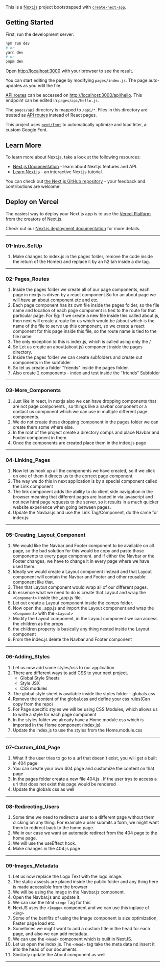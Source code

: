 This is a [Next.js](https://nextjs.org/) project bootstrapped with [`create-next-app`](https://github.com/vercel/next.js/tree/canary/packages/create-next-app).

## Getting Started

First, run the development server:

```bash
npm run dev
# or
yarn dev
# or
pnpm dev
```

Open [http://localhost:3000](http://localhost:3000) with your browser to see the result.

You can start editing the page by modifying `pages/index.js`. The page auto-updates as you edit the file.

[API routes](https://nextjs.org/docs/api-routes/introduction) can be accessed on [http://localhost:3000/api/hello](http://localhost:3000/api/hello). This endpoint can be edited in `pages/api/hello.js`.

The `pages/api` directory is mapped to `/api/*`. Files in this directory are treated as [API routes](https://nextjs.org/docs/api-routes/introduction) instead of React pages.

This project uses [`next/font`](https://nextjs.org/docs/basic-features/font-optimization) to automatically optimize and load Inter, a custom Google Font.

## Learn More

To learn more about Next.js, take a look at the following resources:

- [Next.js Documentation](https://nextjs.org/docs) - learn about Next.js features and API.
- [Learn Next.js](https://nextjs.org/learn) - an interactive Next.js tutorial.

You can check out [the Next.js GitHub repository](https://github.com/vercel/next.js/) - your feedback and contributions are welcome!

## Deploy on Vercel

The easiest way to deploy your Next.js app is to use the [Vercel Platform](https://vercel.com/new?utm_medium=default-template&filter=next.js&utm_source=create-next-app&utm_campaign=create-next-app-readme) from the creators of Next.js.

Check out our [Next.js deployment documentation](https://nextjs.org/docs/deployment) for more details.

---
### 01-Intro_SetUp

1. Make changes to index.js in the pages folder, remove the code inside the return of the Home() and replace it by an h2 tah inside a div tag.
---

### 02-Pages_Routes

1. Inside the pages folder we create all of our page components, each page in nextjs is driven by a react component.So for an about page we will have an about component etc and etc.
2. Each page component has its own file inside the pages folder, so the file name and location of each page component is tied to the route for that particular page. For Eg: If we create a new file inside this called about.js, then next will create a route for us which would be /about which is the name of the file to serve up this component, so we create a react component for this page inside this file, so the route name is tied  to the file name
3. The only exception to this is index.js, which is called using only the /
4. So Let us create an about(about.js) component inside the pages directory.
5. Inside the pages folder we can create subfolders and create out components in the subfolder 
6. So let us create a folder "friends" inside the pages folder.
7. Also create 2 components - index and test inside the "friends" Subfolder
---

### 03-More_Components

1. Just like in react, in nextjs also we can have dropping components that are not page components , so things like a navbar component or a contact us component which we can use in multiple different page components.
2. We do not create those dropping component in the pages folder we can create them some where else.
3. In the root of the project create a directory comps and place Navbar and Footer component in them.
4. Once the components are created place them in the index.js page
---
### 04-Linking_Pages

1. Now let us hook up all the components we have created, so if we click on one of them it directs us to the correct page component.
2. The way we do this in next application is by a special component called the Link component 
3. The link component adds the ability to do client side navigation in the browser meaning that different pages are loaded in via javascript and not new html page requests to the server, so it results in a much quicker website experience when  going between pages.
4. Update the Navbar.js and use the Link Tag/Component, do the same for index.js
---
### 05-Creating_Layout_Component

1. We would like the Navbar and Footer component to be available on all page, so the bad solution for this would be copy and paste those components to every page component. and if either the Navbar or the Footer changes, we have to change it in every page where we have used them.
2. Ideally we would create a Layout component instead and that Layout component will contain the Navbar and Footer and other reusable component like that.
3. Then that Layout component would wrap all of our different pages.
4. In essence what we need to do is create that Layout and wrap the `<Component>` inside the _app.js file.
5. Let out create a Layout component inside the comps folder.
6. Now open the _app.js and import the Layout component and wrap the `<Component>` with the `<Layout>`
7. Modify the Layout component, in the Layout component we can access the children as the props .
8. the children property is basically any thing nested inside the Layout component 
9. From the index.js delete the Navbar and Footer component
---
### 06-Adding_Styles

1. Let us now add some styles/css to our application.
2. There are different ways to add CSS to your next project.
	- Global Style Sheets
	- Style JSX
	- CSS modules
3. The global style sheet is available inside the styles folder - globals.css
4. Remove the content of the global.css and define your css rules(Can copy from the repo)
5. For Page specific styles we will be using CSS Modules, which allows us to write a style for each page component 
6. In the styles folder we already have a Home.module.css which is imported in the Home component (index.js) 
7. Update the index.js to use the styles from the Home.module.css
---
### 07-Custom_404_Page

1. What if the user tries to go to a url that doesn't exist, you will get a built in 404 page
2. You can create your own 404 page and customize the content on that page
3. In the pages folder create a new file 404.js . If the user trys to access a url that does not exist this page would be rendered
4. Update the globals css as well
---
### 08-Redirecting_Users

1. Some time we need to redirect a user to a different page without them clicking on any thing. For example a user submits a form, we might want them to redirect back to the home page. 
2. We in our case we want an automatic redirect from the 404 page to the home page.
3. We will use the useEffect hook.
4. Make changes in the 404.js page
---
### 09-Images_Metadata

1. Let us now replace the Logo Text with the logo image.
2. The static assests are placed inside the public folder and any thing here is made accessible from the browser
3. We will be using the image in the Navbar.js component.
4. Open the Navbar.js and update it.
5. We can use the html `<img>` Tag for this.
6. NextJS uses the `<Image>` component and we can use this inplace of `<img>`
7. Some of the benifits of using the Image component is size optimization, Faster page load etc.
8. Sometimes we might want to add a custom title in the head for each page, and also we can add metadata.
9. We can use the `<Head>` component which is built in NextJS.
10. Let us open the index.js. The `<Head>` tag take the meta data nd insert it into the head of our documents.
11. Similarly update the About component as well.
---


